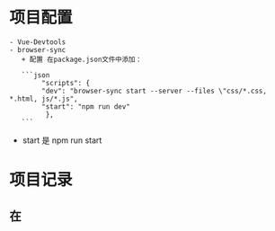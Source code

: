 
# 项目配置
    
    - Vue-Devtools
    - browser-sync
       + 配置 在package.json文件中添加：

       ```json
            "scripts": {
            "dev": "browser-sync start --server --files \"css/*.css, *.html, js/*.js",
            "start": "npm run dev"
             },
       ```
   - start 是 npm run start

# 项目记录

## 在 <template> 元素上使用 v-if 条件渲染分组

- 因为 v-if 是一个指令，所以必须将它添加到一个元素上。但是如果想切换多个元素呢？此时可以把一个 <template> 元素当做不可见的包裹元素，并在上面使用 v-if。最终的渲染结果将不包含 <template> 元素。

## 按键修饰符

[按键修饰符](https://cn.vuejs.org/v2/guide/events.html#%E6%8C%89%E9%94%AE%E4%BF%AE%E9%A5%B0%E7%AC%A6)

## 获取用户输入

- 双向数据绑定
- 通过参数 e : e.target.value
   + 当事件处理函数没有传参的时候，第一个参数默认就是 e,当手动传递了参数的时候，就没有办法获取默认的event事件，这个时候可以手动在调用方法的时候传递 $event ，来接收 event 对象
   + handleTodosRemove(index,$event)
- 获取checkbox状态 e.target.checked 

## 样式控制

- 双向数据绑定 ` v-bind:class="{ completed:item.complete }" `

## 选中联动

[计算属性和侦听器](https://cn.vuejs.org/v2/guide/computed.html)

## 双击任务项获得编辑模式

## 按Esc取消编辑

## 删除已完成

* 不要在 forEach 循环遍历中删除数组元素，会导致索引错乱  用for*

```javascript

    for(let i=0;i<this.todos.length;i++){
		if(this.todos.complete){
			this.todos.splice(i,1)
			i--
		}
```
